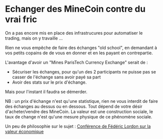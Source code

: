 # Echanger des MineCoin contre du vrai fric

On a pas encore mis en place des infrastrucures pour automatiser le trading, mais on y travaille ...

Rien ne vous empêche de faire des échanges "old school", en demandant à vos petits copains de de vous en donner et en les payant en contrepartie.

L'avantage d'avoir un "Mines ParisTech Currency Exchange" serait de :

  * Sécuriser les échanges, pour qu'un des 2 participants ne puisse pas se casser de l'échange sans avoir payé sa part
  * Avoir des stats sur le prix d'échange.

Mais pour l'instant il faudra se démerder.

NB : un prix d'échange n'est qu'une statistique, rien ne vous interdit de faire des échanges au dessus ou en dessous. Tout dépend de votre désir d'acheter/vendre des MineCoin. La valeur est une construction sociale, le taux de change n'est qu'une mesure physique de ce phénomène sociale.

Un peu de philosophie sur le sujet : [Conférence de Fédéric Lordon sur la valeur économique](https://www.youtube.com/watch?v=kX6cCKStbF0)
